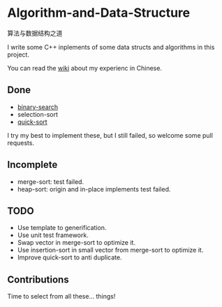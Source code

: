 # Algorithm-and-Data-Structure
算法与数据结构之道

I write some C++ inplements of some data structs and algorithms in this project.

You can read the [wiki](../../wiki) about my experienc in Chinese.

## Done

* [binary-search](../../wiki/二分查找)
* selection-sort
* [quick-sort](../../wiki/快速排序)

I try my best to implement these, but I still failed, so welcome some pull requests.

## Incomplete

* merge-sort: test failed.
* heap-sort: origin and in-place implements test failed.

## TODO

* Use template to generification.
* Use unit test framework.
* Swap vector in merge-sort to optimize it.
* Use insertion-sort in small vector from merge-sort to optimize it.
* Improve quick-sort to anti duplicate.

## Contributions

Time to select from all these... things!

